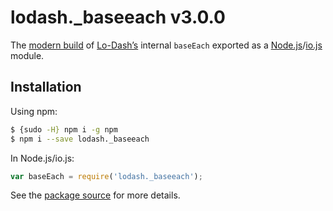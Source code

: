 # lodash._baseeach v3.0.0

The [modern build](https://github.com/lodash/lodash/wiki/Build-Differences) of [Lo-Dash’s](https://lodash.com/) internal `baseEach` exported as a [Node.js](http://nodejs.org/)/[io.js](https://iojs.org/) module.

## Installation

Using npm:

```bash
$ {sudo -H} npm i -g npm
$ npm i --save lodash._baseeach
```

In Node.js/io.js:

```js
var baseEach = require('lodash._baseeach');
```

See the [package source](https://github.com/lodash/lodash/blob/3.0.0-npm-packages/lodash._baseeach/index.js) for more details.
